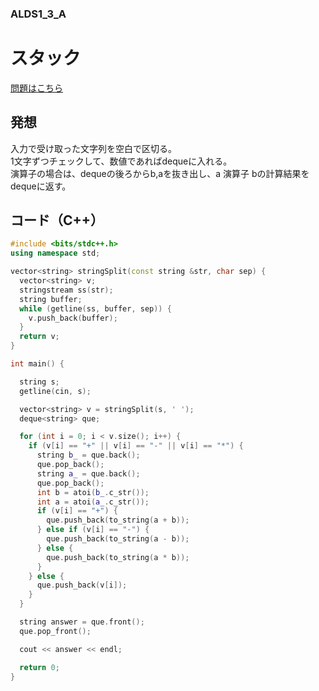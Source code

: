 ### ALDS1_3_A

# スタック

  [問題はこちら](https://onlinejudge.u-aizu.ac.jp/courses/lesson/1/ALDS1/3/ALDS1_3_A)


## 発想

  入力で受け取った文字列を空白で区切る。<br>
  1文字ずつチェックして、数値であればdequeに入れる。<br>
  演算子の場合は、dequeの後ろからb,aを抜き出し、a 演算子 bの計算結果をdequeに返す。


## コード（C++）

```cpp
#include <bits/stdc++.h>
using namespace std;

vector<string> stringSplit(const string &str, char sep) {
  vector<string> v;
  stringstream ss(str);
  string buffer;
  while (getline(ss, buffer, sep)) {
    v.push_back(buffer);
  }
  return v;
}

int main() {

  string s;
  getline(cin, s);

  vector<string> v = stringSplit(s, ' ');
  deque<string> que;

  for (int i = 0; i < v.size(); i++) {
    if (v[i] == "+" || v[i] == "-" || v[i] == "*") {
      string b_ = que.back();
      que.pop_back();
      string a_ = que.back();
      que.pop_back();
      int b = atoi(b_.c_str());
      int a = atoi(a_.c_str());
      if (v[i] == "+") {
        que.push_back(to_string(a + b));
      } else if (v[i] == "-") {
        que.push_back(to_string(a - b));
      } else {
        que.push_back(to_string(a * b));
      }
    } else {
      que.push_back(v[i]);
    }
  }

  string answer = que.front();
  que.pop_front();

  cout << answer << endl;

  return 0;
}
```
